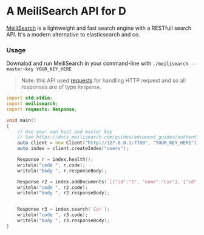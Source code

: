 # A MeiliSearch API for D

[MeiliSearch](https://meilisearch.com) is a lightweight and fast search engine with a RESTfull search API. It's a modern alternative to elasticsearch and co.

### Usage
Downalod and run MeiliSearch in your command-line with `./meilisearch --master-key YOUR_KEY_HERE`

> Note: this API used [requests]() for handling HTTP request and so all responses are of type `Response`.


```d
import std.stdio;
import meilisearch;
import requests: Response;

void main()
{
	// Use your own host and master key
	// See https://docs.meilisearch.com/guides/advanced_guides/authentication.html#api-key
	auto client = new Client("http://127.0.0.1:7700", "YOUR_KEY_HERE");
	auto index = client.createIndex("users");

	Response r = index.health();
	writeln("code ", r.code);
	writeln("body ", r.responseBody);

	Response r2 = index.addDocuments(`[{"id":"1", "name":"Car"}, {"id":"2", "name":"Bike"}]`);
	writeln("code ", r2.code);
	writeln("body ", r2.responseBody);


	Response r3 = index.search(`Car`);
	writeln("code ", r3.code);
	writeln("body ", r3.responseBody);
}
```